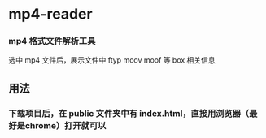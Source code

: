 # mp4-reader

### mp4 格式文件解析工具

选中 mp4 文件后，展示文件中 ftyp moov moof 等 box 相关信息

## 用法

### 下载项目后，在 public 文件夹中有 index.html，直接用浏览器（最好是chrome）打开就可以
